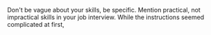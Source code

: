 Don't be vague about your skills, be specific.
Mention practical, not impractical skills in your job interview.
While the instructions seemed complicated at first, 